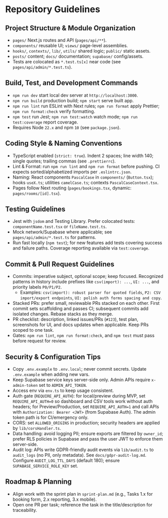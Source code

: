 # Repository Guidelines

## Project Structure & Module Organization
- `pages/` Next.js routes and API (`pages/api/**`).
- `components/` reusable UI; `views/` page-level assemblies.
- `hooks/`, `contexts/`, `lib/`, `utils/` shared logic; `public/` static assets.
- `posts/` content; `docs/` documentation; `supabase/` config/assets.
- Tests are colocated as `*.test.ts[x]` near code (see `pages/api/admin/*.test.ts`).

## Build, Test, and Development Commands
- `npm run dev` start local dev server at `http://localhost:3000`.
- `npm run build` production build; `npm start` serve built app.
- `npm run lint` run ESLint with Next rules; `npm run format` apply Prettier; `npm run format:check` verify formatting.
- `npm test` run Jest; `npm run test:watch` watch mode; `npm run test:coverage` report coverage.
- Requires Node `22.x` and npm `10` (see `package.json`).

## Coding Style & Naming Conventions
- TypeScript enabled (`strict: true`). Indent 2 spaces; line width 140; single quotes; trailing commas (see `.prettierrc`).
- Lint & Format: run `npm run lint` and `npm run format` before pushing. CI expects sorted/alphabetized imports per `.eslintrc.json`.
- Naming: React components `PascalCase` in `components/` (`Button.tsx`); hooks `useX.ts`; utilities `camelCase.ts`; contexts `PascalCaseContext.tsx`.
- Pages follow Next routing (`pages/bookings.tsx`, dynamic: `pages/rooms/[id].tsx`).

## Testing Guidelines
- Jest with `jsdom` and Testing Library. Prefer colocated tests: `componentName.test.tsx` or `fileName.test.ts`.
- Mock network/Supabase where applicable; see `pages/api/admin/*.test.ts` for patterns.
- Run fast locally (`npm test`); for new features add tests covering success and failure paths. Coverage reporting available via `test:coverage`.

## Commit & Pull Request Guidelines
- Commits: imperative subject, optional scope; keep focused. Recognized patterns in history include prefixes like `csv(import): ...`, `UI: ...`, and priority labels `P0/P1/P2`.
  - Examples: `csv(import): robust parser for quoted fields`, `P2: CSV import/export endpoints`, `UI: polish auth forms spacing and copy`.
- Stacked PRs: prefer small, reviewable PRs stacked on each other. First commit sets scaffolding and passes CI; subsequent commits add isolated changes. Rebase stacks as they merge.
- PR checklist: description, linked issues/PRs (`#123`), test plan, screenshots for UI, and docs updates when applicable. Keep PRs scoped to one task.
- Gates: `npm run lint`, `npm run format:check`, and `npm test` must pass before request for review.

## Security & Configuration Tips
- Copy `.env.example` to `.env.local`; never commit secrets. Update `.env.example` when adding new vars.
- Keep Supabase service keys server-side only. Admin APIs require `x-admin-token` set to `ADMIN_API_TOKEN`.
- Access env via `env.ts` to keep usage consistent.
- Auth gate (`REQUIRE_API_AUTH`): for local/preview during MVP, set `REQUIRE_API_AUTH=0` so dashboard and CSV tools work without auth headers; for Preview/Production, set `REQUIRE_API_AUTH=1` and call APIs with `Authorization: Bearer <JWT>` (from Supabase Auth). The admin token path is for CI/emergency only.
- CORS: set `ALLOWED_ORIGINS` in production; security headers are applied by `lib/corsHandler.ts`.
- Data handling: avoid logging PII; ensure exports are filtered by `owner_id`; prefer RLS policies in Supabase and pass the user JWT to enforce them server-side.
- Audit log: APIs write GDPR-friendly audit events via `lib/audit.ts` to `audit_logs` (no PII, only metadata). See `docs/gdpr-audit-log.md`. Configure `AUDIT_LOG_TTL_DAYS` (default 180); ensure `SUPABASE_SERVICE_ROLE_KEY` set.

## Roadmap & Planning
- Align work with the sprint plan in `sprint-plan.md` (e.g., Tasks 1.x for booking form, 2.x reporting, 3.x mobile).
- Open one PR per task; reference the task in the title/description for traceability.
